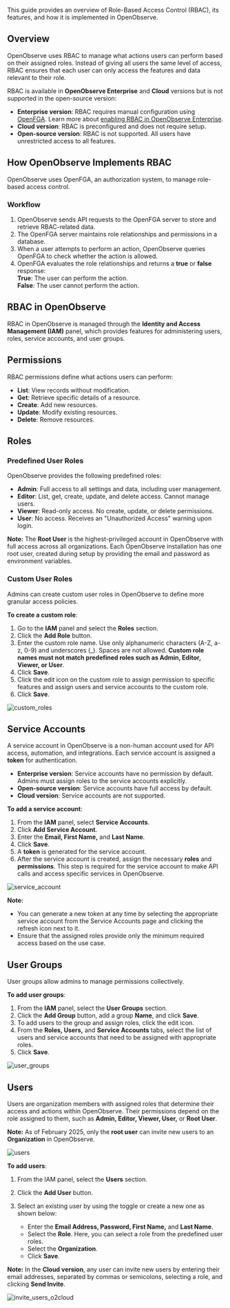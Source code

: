 This guide provides an overview of Role-Based Access Control (RBAC), its features, and how it is implemented in OpenObserve.

## Overview

OpenObserve uses RBAC to manage what actions users can perform based on their assigned roles. Instead of giving all users the same level of access, RBAC ensures that each user can only access the features and data relevant to their role.

RBAC is available in **OpenObserve Enterprise** and **Cloud** versions but is not supported in the open-source version:

- **Enterprise version**: RBAC requires manual configuration using [OpenFGA](https://openfga.dev/api/service). Learn more about [enabling RBAC in OpenObserve Enterprise](enable-rbac-in-openobserve-enterprise.md).
- **Cloud version**: RBAC is preconfigured and does not require setup.
- **Open-source version**: RBAC is not supported. All users have unrestricted access to all features.

## How OpenObserve Implements RBAC

OpenObserve uses OpenFGA, an authorization system, to manage role-based access control.

### Workflow

1. OpenObserve sends API requests to the OpenFGA server to store and retrieve RBAC-related data.
2. The OpenFGA server maintains role relationships and permissions in a database.
3. When a user attempts to perform an action, OpenObserve queries OpenFGA to check whether the action is allowed.
4. OpenFGA evaluates the role relationships and returns a **true** or **false** response:
<br> **True**: The user can perform the action.
<br> **False**: The user cannot perform the action.

## RBAC in OpenObserve  

RBAC in OpenObserve is managed through the **Identity and Access Management (IAM)** panel, which provides features for administering users, roles, service accounts, and user groups.

## Permissions

RBAC permissions define what actions users can perform:

- **List**: View records without modification.
- **Get**: Retrieve specific details of a resource.
- **Create**: Add new resources.
- **Update**: Modify existing resources.
- **Delete**: Remove resources.

## Roles

### Predefined User Roles

OpenObserve provides the following predefined roles:

- **Admin**: Full access to all settings and data, including user management.
- **Editor**: List, get, create, update, and delete access. Cannot manage users.
- **Viewer**: Read-only access. No create, update, or delete permissions.
- **User**: No access. Receives an "Unauthorized Access" warning upon login.

**Note:** The **Root User** is the highest-privileged account in OpenObserve with full access across all organizations. Each OpenObserve installation has one root user, created during setup by providing the email and password as environment variables.

### Custom User Roles

Admins can create custom user roles in OpenObserve to define more granular access policies.

**To create a custom role**:

1. Go to the **IAM** panel and select the **Roles** section.
2. Click the **Add Role** button.
3. Enter the custom role name. Use only alphanumeric characters (A-Z, a-z, 0-9) and underscores (_). Spaces are not allowed. **Custom role names must not match predefined roles such as Admin, Editor, Viewer, or User**.
4. Click **Save**.
5. Click the edit icon on the custom role to assign permission to specific features and assign users and service accounts to the custom role.
6. Click **Save**.

![custom_roles](../../images/rbac1-custom_roles.png)

## Service Accounts  

A service account in OpenObserve is a non-human account used for API access, automation, and integrations. Each service account is assigned a **token** for authentication.

- **Enterprise version**: Service accounts have no permission by default. Admins must assign roles to the service accounts explicitly.
- **Open-source version**: Service accounts have full access by default.
- **Cloud version**: Service accounts are not supported.

**To add a service account**:

1. From the **IAM** panel, select **Service Accounts**.
2. Click **Add Service Account**.
3. Enter the **Email, First Name,** and **Last Name**.
4. Click **Save**.
5. A **token** is generated for the service account.
6. After the service account is created, assign the necessary **roles** and **permissions**. This step is required for the service account to make API calls and access specific services in OpenObserve.

![service_account](../../images/rbac2-service-account.png)

**Note:**

- You can generate a new token at any time by selecting the appropriate service account from the Service Accounts page and clicking the refresh icon next to it.
- Ensure that the assigned roles provide only the minimum required access based on the use case.

## User Groups

User groups allow admins to manage permissions collectively.

**To add user groups**:

1. From the **IAM** panel, select the **User Groups** section.
2. Click the **Add Group** button, add a group **Name**, and click **Save**.
3. To add users to the group and assign roles, click the edit icon.
4. From the **Roles, Users,** and **Service Accounts** tabs, select the list of users and service accounts that need to be assigned with appropriate roles.
5. Click **Save**.

![user_groups](../../images/rbac3-user-groups.png)

## Users

Users are organization members with assigned roles that determine their access and actions within OpenObserve. Their permissions depend on the role assigned to them, such as **Admin, Editor, Viewer, User,** or **Root User**.

**Note:** As of February 2025, only the **root user** can invite new users to an **Organization** in OpenObserve.

![users](../../images/rbac4-add-users-enterprise.png)

**To add users**:

1. From the IAM panel, select the **Users** section.
2. Click the **Add User** button.
3. Select an existing user by using the toggle or create a new one as shown below:

   - Enter the **Email Address, Password, First Name,** and **Last Name**.
   - Select the **Role**. Here, you can select a role from the predefined user roles.
   - Select the **Organization**.
   - Click **Save**.

**Note:** In the **Cloud version**, any user can invite new users by entering their email addresses, separated by commas or semicolons, selecting a role, and clicking **Send Invite**.

![invite_users_o2cloud](../../images/rbac-invite-users-o2cloud.png)